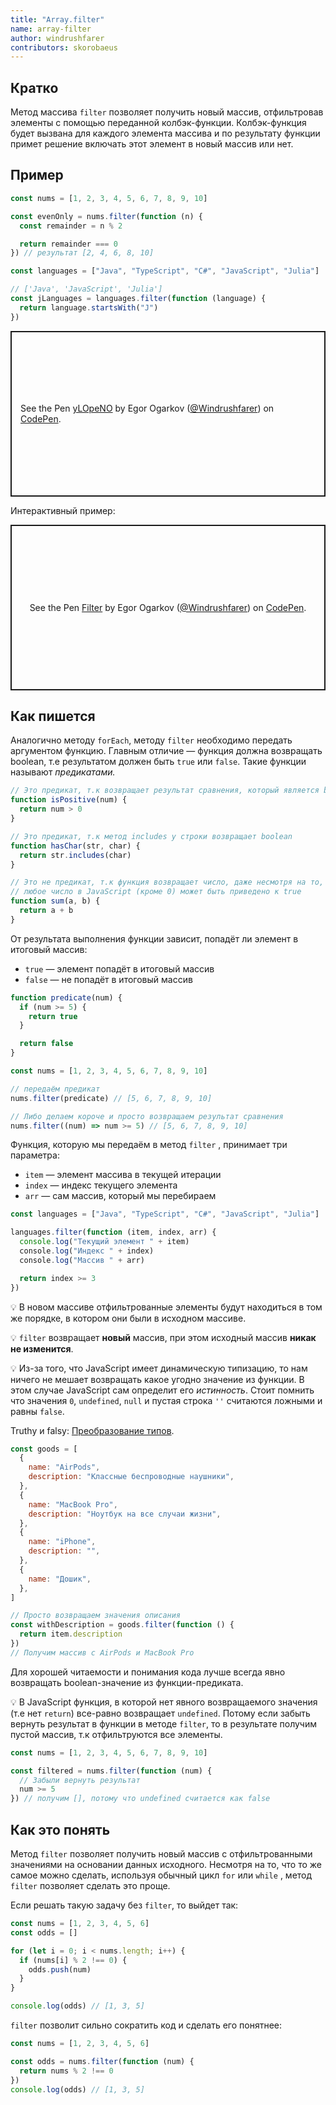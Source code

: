 ```yaml
---
title: "Array.filter"
name: array-filter
author: windrushfarer
contributors: skorobaeus
---
```


## Кратко

Метод массива `filter` позволяет получить новый массив, отфильтровав элементы с помощью переданной колбэк-функции. Колбэк-функция будет вызвана для каждого элемента массива и по результату функции примет решение включать этот элемент в новый массив или нет.

## Пример

```js
const nums = [1, 2, 3, 4, 5, 6, 7, 8, 9, 10]

const evenOnly = nums.filter(function (n) {
  const remainder = n % 2

  return remainder === 0
}) // результат [2, 4, 6, 8, 10]

const languages = ["Java", "TypeScript", "C#", "JavaScript", "Julia"]

// ['Java', 'JavaScript', 'Julia']
const jLanguages = languages.filter(function (language) {
  return language.startsWith("J")
})
```

<p class="codepen" data-height="265" data-theme-id="light" data-default-tab="js,result" data-user="Windrushfarer" data-slug-hash="yLOpeNO" style="height: 265px; box-sizing: border-box; display: flex; align-items: center; justify-content: center; border: 2px solid; margin: 1em 0; padding: 1em;" data-pen-title="yLOpeNO">
  <span>See the Pen <a href="https://codepen.io/Windrushfarer/pen/yLOpeNO">
  yLOpeNO</a> by Egor Ogarkov (<a href="https://codepen.io/Windrushfarer">@Windrushfarer</a>)
  on <a href="https://codepen.io">CodePen</a>.</span>
</p>

Интерактивный пример:

<p class="codepen" data-height="265" data-theme-id="light" data-default-tab="js,result" data-user="Windrushfarer" data-slug-hash="VwaQqOV" style="height: 265px; box-sizing: border-box; display: flex; align-items: center; justify-content: center; border: 2px solid; margin: 1em 0; padding: 1em;" data-pen-title="Filter">
  <span>See the Pen <a href="https://codepen.io/Windrushfarer/pen/VwaQqOV">
  Filter</a> by Egor Ogarkov (<a href="https://codepen.io/Windrushfarer">@Windrushfarer</a>)
  on <a href="https://codepen.io">CodePen</a>.</span>
</p>
<script async src="https://static.codepen.io/assets/embed/ei.js"></script>

## Как пишется

Аналогично методу `forEach`, методу `filter` необходимо передать аргументом функцию. Главным отличие — функция должна возвращать boolean, т.е результатом должен быть `true` или `false`. Такие функции называют _предикатами._

```js
// Это предикат, т.к возвращает результат сравнения, который является boolean
function isPositive(num) {
  return num > 0
}

// Это предикат, т.к метод includes у строки возвращает boolean
function hasChar(str, char) {
  return str.includes(char)
}

// Это не предикат, т.к функция возвращает число, даже несмотря на то, что
// любое число в JavaScript (кроме 0) может быть приведено к true
function sum(a, b) {
  return a + b
}
```

От результата выполнения функции зависит, попадёт ли элемент в итоговый массив:

- `true` — элемент попадёт в итоговый массив
- `false` — не попадёт в итоговый массив

```js
function predicate(num) {
  if (num >= 5) {
    return true
  }

  return false
}

const nums = [1, 2, 3, 4, 5, 6, 7, 8, 9, 10]

// передаём предикат
nums.filter(predicate) // [5, 6, 7, 8, 9, 10]

// Либо делаем короче и просто возвращаем результат сравнения
nums.filter((num) => num >= 5) // [5, 6, 7, 8, 9, 10]
```

Функция, которую мы передаём в метод `filter` , принимает три параметра:

- `item` — элемент массива в текущей итерации
- `index` — индекс текущего элемента
- `arr` — сам массив, который мы перебираем

```js
const languages = ["Java", "TypeScript", "C#", "JavaScript", "Julia"]

languages.filter(function (item, index, arr) {
  console.log("Текущий элемент " + item)
  сonsole.log("Индекс " + index)
  сonsole.log("Массив " + arr)

  return index >= 3
})
```

💡 В новом массиве отфильтрованные элементы будут находиться в том же порядке, в котором они были в исходном массиве.

💡 `filter` возвращает **новый** массив, при этом исходный массив **никак не изменится**.

💡 Из-за того, что JavaScript имеет динамическую типизацию, то нам ничего не мешает возвращать какое угодно значение из функции. В этом случае JavaScript сам определит его _истинность_. Стоит помнить что значения `0`, `undefined`, `null` и пустая строка `''` считаются ложными и равны `false`.

Truthy и falsy: [Преобразование типов](/js/long/typecasting/).

```js
const goods = [
  {
    name: "AirPods",
    description: "Классные беспроводные наушники",
  },
  {
    name: "MacBook Pro",
    description: "Ноутбук на все случаи жизни",
  },
  {
    name: "iPhone",
    description: "",
  },
  {
    name: "Дошик",
  },
]

// Просто возвращаем значения описания
const withDescription = goods.filter(function () {
  return item.description
})
// Получим массив с AirPods и MacBook Pro
```

Для хорошей читаемости и понимания кода лучше всегда явно возвращать boolean-значение из функции-предиката.

💡 В JavaScript функция, в которой нет явного возвращаемого значения (т.е нет `return`) все-равно возвращает `undefined`. Потому если забыть вернуть результат в функции в методе `filter`, то в результате получим пустой массив, т.к отфильтруются все элементы.

```js
const nums = [1, 2, 3, 4, 5, 6, 7, 8, 9, 10]

const filtered = nums.filter(function (num) {
  // Забыли вернуть результат
  num >= 5
}) // получим [], потому что undefined считается как false
```

## Как это понять

Метод `filter` позволяет получить новый массив с отфильтрованными значениями на основании данных исходного. Несмотря на то, что то же самое можно сделать, используя обычный цикл `for` или `while` , метод `filter` позволяет сделать это проще.

Если решать такую задачу без `filter`, то выйдет так:

```js
const nums = [1, 2, 3, 4, 5, 6]
const odds = []

for (let i = 0; i < nums.length; i++) {
  if (nums[i] % 2 !== 0) {
    odds.push(num)
  }
}

console.log(odds) // [1, 3, 5]
```

`filter` позволит сильно сократить код и сделать его понятнее:

```js
const nums = [1, 2, 3, 4, 5, 6]

const odds = nums.filter(function (num) {
  return nums % 2 !== 0
})
console.log(odds) // [1, 3, 5]
```
